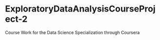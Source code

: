 # ExploratoryDataAnalysisCourseProject-2
Course Work for the Data Science Specialization through Coursera
